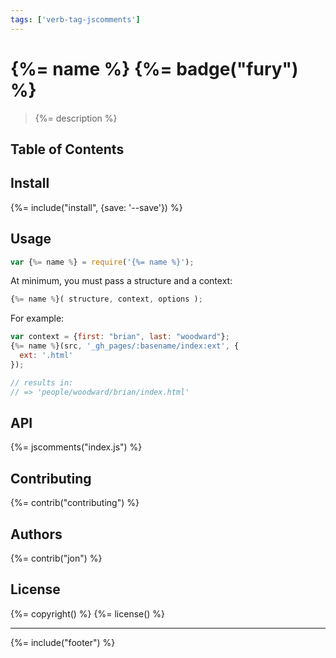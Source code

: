 ```yaml
---
tags: ['verb-tag-jscomments']
---
```

# {%= name %} {%= badge("fury") %}

> {%= description %}

## Table of Contents

<!-- toc -->

## Install
{%= include("install", {save: '--save'}) %}

## Usage

```js
var {%= name %} = require('{%= name %}');
```

At minimum, you must pass a structure and a context:

```js
{%= name %}( structure, context, options );
```

For example:

```js
var context = {first: "brian", last: "woodward"};
{%= name %}(src, '_gh_pages/:basename/index:ext', {
  ext: '.html'
});

// results in:
// => 'people/woodward/brian/index.html'
```

## API
{%= jscomments("index.js") %}

## Contributing
{%= contrib("contributing") %}

## Authors
{%= contrib("jon") %}

## License
{%= copyright() %}
{%= license() %}

***

{%= include("footer") %}